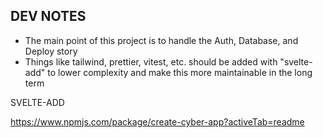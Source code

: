 ## DEV NOTES

- The main point of this project is to handle the Auth, Database, and Deploy story
- Things like tailwind, prettier, vitest, etc. should be added with "svelte-add" to lower complexity and make this more maintainable in the long term

SVELTE-ADD

https://www.npmjs.com/package/create-cyber-app?activeTab=readme
